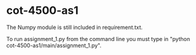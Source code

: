 # cot-4500-as1

The Numpy module is still included in requirement.txt.

To run assignment_1.py from the command line you must type in 
"python cot-4500-as1/main/assignment_1.py". 